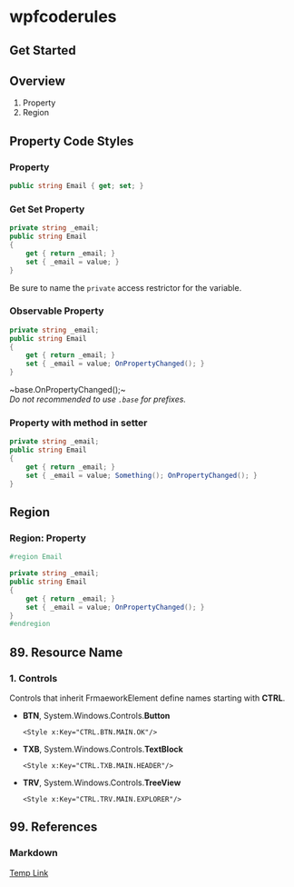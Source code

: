 # wpfcoderules

## Get Started
## Overview
1. Property
2. Region
## Property Code Styles

### Property
```csharp
public string Email { get; set; }
```

### Get Set Property
```csharp
private string _email;
public string Email 
{ 
    get { return _email; } 
    set { _email = value; } 
}
```
Be sure to name the `private` access restrictor for the variable.
### Observable Property
```csharp
private string _email;
public string Email 
{ 
    get { return _email; } 
    set { _email = value; OnPropertyChanged(); } 
}
```
~base.OnPropertyChanged();~   
*Do not recommended to use `.base` for prefixes.*

### Property with method in setter
```csharp
private string _email;
public string Email 
{ 
    get { return _email; } 
    set { _email = value; Something(); OnPropertyChanged(); } 
}
```

## Region

### Region: Property
```csharp
#region Email

private string _email;
public string Email
{
    get { return _email; }
    set { _email = value; OnPropertyChanged(); }
}
#endregion
```

## 89. Resource Name

### 1. Controls
Controls that inherit FrmaeworkElement define names starting with **CTRL**.
   
* **BTN**, System.Windows.Controls.**Button**   

  ```xaml
  <Style x:Key="CTRL.BTN.MAIN.OK"/>
  ```
* **TXB**, System.Windows.Controls.**TextBlock**   

  ```xaml
  <Style x:Key="CTRL.TXB.MAIN.HEADER"/>
  ```
  
* **TRV**, System.Windows.Controls.**TreeView**   

  ```xaml
  <Style x:Key="CTRL.TRV.MAIN.EXPLORER"/>
  ```

## 99. References
### Markdown
[Temp Link](https://docs.microsoft.com/en-us/windows/communitytoolkit/parsers/markdownparser)
